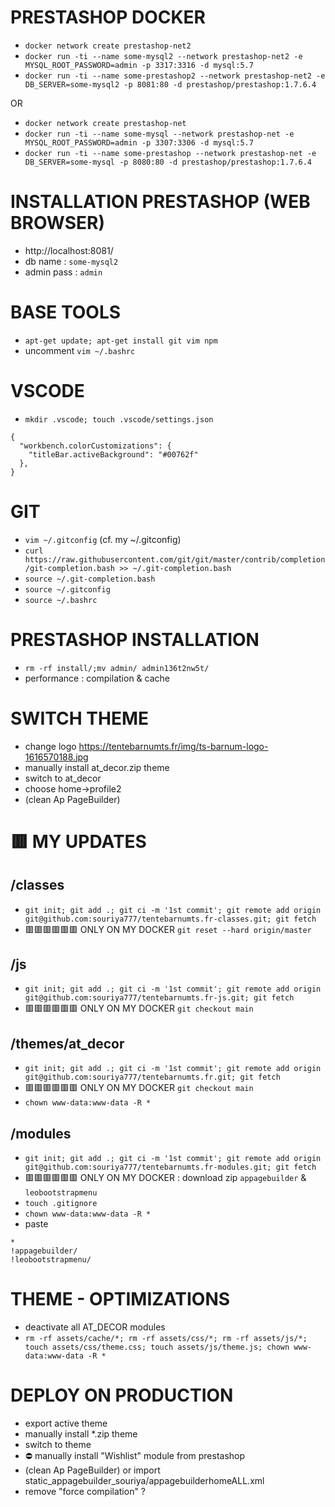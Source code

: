 # PRESTASHOP DOCKER
- `docker network create prestashop-net2`
- `docker run -ti --name some-mysql2 --network prestashop-net2 -e MYSQL_ROOT_PASSWORD=admin -p 3317:3316 -d mysql:5.7`
- `docker run -ti --name some-prestashop2 --network prestashop-net2 -e DB_SERVER=some-mysql2 -p 8081:80 -d prestashop/prestashop:1.7.6.4`

OR

- `docker network create prestashop-net`
- `docker run -ti --name some-mysql --network prestashop-net -e MYSQL_ROOT_PASSWORD=admin -p 3307:3306 -d mysql:5.7`
- `docker run -ti --name some-prestashop --network prestashop-net -e DB_SERVER=some-mysql -p 8080:80 -d prestashop/prestashop:1.7.6.4`

# INSTALLATION PRESTASHOP (WEB BROWSER)
- http://localhost:8081/
- db name : `some-mysql2`
- admin pass : `admin`

# BASE TOOLS
- `apt-get update; apt-get install git vim npm`
- uncomment `vim ~/.bashrc`

# VSCODE
- `mkdir .vscode; touch .vscode/settings.json`
```
{
  "workbench.colorCustomizations": {
    "titleBar.activeBackground": "#00762f"
  },
} 
```

# GIT

- `vim ~/.gitconfig` (cf. my ~/.gitconfig)
- `curl https://raw.githubusercontent.com/git/git/master/contrib/completion/git-completion.bash >> ~/.git-completion.bash`
- `source ~/.git-completion.bash`
- `source ~/.gitconfig`
- `source ~/.bashrc`

# PRESTASHOP INSTALLATION
- `rm -rf install/;mv admin/ admin136t2nw5t/`
- performance : compilation & cache

# SWITCH THEME
- change logo https://tentebarnumts.fr/img/ts-barnum-logo-1616570188.jpg
- manually install at_decor.zip theme
- switch to at_decor
- choose home->profile2
- (clean Ap PageBuilder)

# 🟥 MY UPDATES

## /classes
- `git init; git add .; git ci -m '1st commit'; git remote add origin git@github.com:souriya777/tentebarnumts.fr-classes.git; git fetch`
- 🟥🟥🟥🟥🟥🟥 ONLY ON MY DOCKER `git reset --hard origin/master`

## /js
- `git init; git add .; git ci -m '1st commit'; git remote add origin git@github.com:souriya777/tentebarnumts.fr-js.git; git fetch`
- 🟥🟥🟥🟥🟥🟥 ONLY ON MY DOCKER `git checkout main`

## /themes/at_decor
- `git init; git add .; git ci -m '1st commit'; git remote add origin git@github.com:souriya777/tentebarnumts.fr.git; git fetch`
- 🟥🟥🟥🟥🟥🟥 ONLY ON MY DOCKER `git checkout main`
- `chown www-data:www-data -R *`

## /modules
- `git init; git add .; git ci -m '1st commit'; git remote add origin git@github.com:souriya777/tentebarnumts.fr-modules.git; git fetch`
- 🟥🟥🟥🟥🟥🟥 ONLY ON MY DOCKER : download zip `appagebuilder` & `leobootstrapmenu`
- `touch .gitignore`
- `chown www-data:www-data -R *`
- paste 
```
*
!appagebuilder/
!leobootstrapmenu/
```

# THEME - OPTIMIZATIONS

- deactivate all AT_DECOR modules
- `rm -rf assets/cache/*; rm -rf assets/css/*; rm -rf assets/js/*; touch assets/css/theme.css; touch assets/js/theme.js; chown www-data:www-data -R *`

# DEPLOY ON PRODUCTION

- export active theme
- manually install *.zip theme
- switch to theme
- ⛔️ manually install "Wishlist" module from prestashop
- (clean Ap PageBuilder) or import static_appagebuilder_souriya/appagebuilderhomeALL.xml
- remove "force compilation" ?